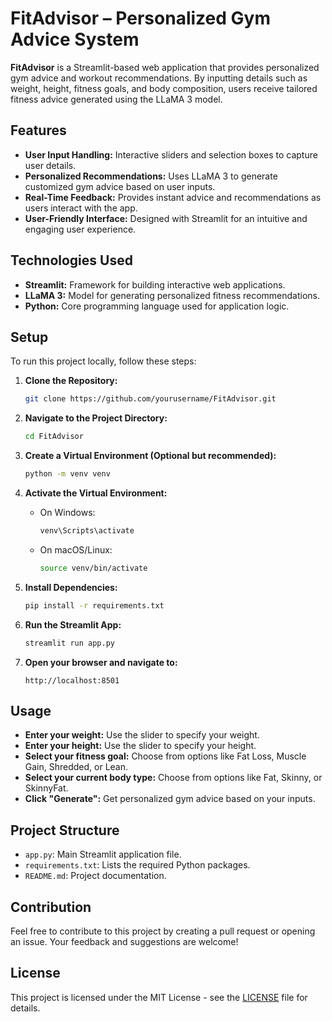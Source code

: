 
# FitAdvisor – Personalized Gym Advice System
**FitAdvisor** is a Streamlit-based web application that provides personalized gym advice and workout recommendations. By inputting details such as weight, height, fitness goals, and body composition, users receive tailored fitness advice generated using the LLaMA 3 model.

## Features

- **User Input Handling:** Interactive sliders and selection boxes to capture user details.
- **Personalized Recommendations:** Uses LLaMA 3 to generate customized gym advice based on user inputs.
- **Real-Time Feedback:** Provides instant advice and recommendations as users interact with the app.
- **User-Friendly Interface:** Designed with Streamlit for an intuitive and engaging user experience.

## Technologies Used

- **Streamlit:** Framework for building interactive web applications.
- **LLaMA 3:** Model for generating personalized fitness recommendations.
- **Python:** Core programming language used for application logic.

## Setup

To run this project locally, follow these steps:

1. **Clone the Repository:**

   ```sh
   git clone https://github.com/yourusername/FitAdvisor.git
   ```

2. **Navigate to the Project Directory:**

   ```sh
   cd FitAdvisor
   ```

3. **Create a Virtual Environment (Optional but recommended):**

   ```sh
   python -m venv venv
   ```

4. **Activate the Virtual Environment:**

   - On Windows:
     ```sh
     venv\Scripts\activate
     ```
   - On macOS/Linux:
     ```sh
     source venv/bin/activate
     ```

5. **Install Dependencies:**

   ```sh
   pip install -r requirements.txt
   ```

6. **Run the Streamlit App:**

   ```sh
   streamlit run app.py
   ```

7. **Open your browser and navigate to:**

   ```plaintext
   http://localhost:8501
   ```

## Usage

- **Enter your weight:** Use the slider to specify your weight.
- **Enter your height:** Use the slider to specify your height.
- **Select your fitness goal:** Choose from options like Fat Loss, Muscle Gain, Shredded, or Lean.
- **Select your current body type:** Choose from options like Fat, Skinny, or SkinnyFat.
- **Click "Generate":** Get personalized gym advice based on your inputs.

## Project Structure

- `app.py`: Main Streamlit application file.
- `requirements.txt`: Lists the required Python packages.
- `README.md`: Project documentation.

## Contribution

Feel free to contribute to this project by creating a pull request or opening an issue. Your feedback and suggestions are welcome!

## License

This project is licensed under the MIT License - see the [LICENSE](LICENSE) file for details.
